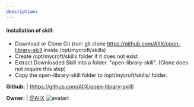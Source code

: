 ```yaml
---
description: 
---
```

#### Installation of skill:
* Download or Clone Git (run: git clone https://github.com/AIIX/open-library-skill inside /opt/mycroft/skills)
* Create /opt/mycroft/skills folder if it does not exist
* Extract Downloaded Skill into a folder. "open-library-skill". (Clone does not require this step)
* Copy the open-library-skill folder to /opt/mycroft/skills/ folder.

**Github:** | (https://github.com/AIIX/open-library-skill)

**Owner:** | [@AIIX](https://github.com/AIIX) ![avatart](https://avatars3.githubusercontent.com/u/19663666?v=4)

